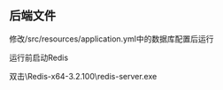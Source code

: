 ## 后端文件
修改/src/resources/application.yml中的数据库配置后运行

运行前启动Redis

双击\Redis-x64-3.2.100\redis-server.exe
